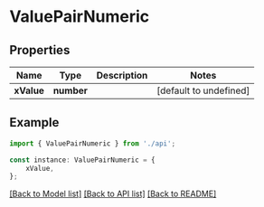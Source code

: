 # ValuePairNumeric


## Properties

Name | Type | Description | Notes
------------ | ------------- | ------------- | -------------
**xValue** | **number** |  | [default to undefined]

## Example

```typescript
import { ValuePairNumeric } from './api';

const instance: ValuePairNumeric = {
    xValue,
};
```

[[Back to Model list]](../README.md#documentation-for-models) [[Back to API list]](../README.md#documentation-for-api-endpoints) [[Back to README]](../README.md)
